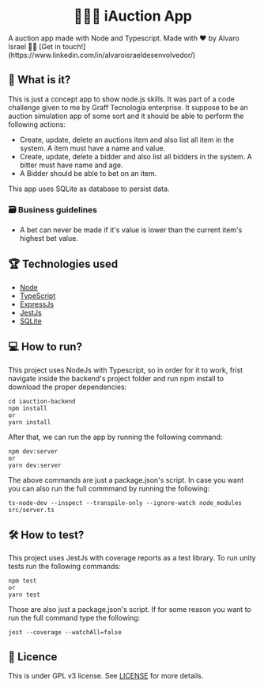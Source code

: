 <h1 align="center">
    👨🏻‍⚖️ iAuction App<br>
</h1>
A auction app made with Node and Typescript.
Made with ❤️ by Alvaro Israel 👏🏻 [Get in touch!](https://www.linkedin.com/in/alvaroisraeldesenvolvedor/)

## 📌 What is it?

This is just a concept app to show node.js skills. It was part of a code challenge given to me by Graff Tecnologia enterprise.
It suppose to be an auction simulation app of some sort and it should be able to perform the following actions:

- Create, update, delete an auctions item and also list all item in the system. A item must have a name and value.
- Create, update, delete a bidder and also list all bidders in the system. A bitter must have name and age.
- A Bidder should be able to bet on an item.

This app uses SQLite as database to persist data.

### 🗃 Business guidelines

- A bet can never be made if it's value is lower than the current item's highest bet value.

## 🏆 Technologies used

- [Node](https://nodejs.org/en/)
- [TypeScript](https://www.typescriptlang.org/)
- [ExpressJs](https://expressjs.com/)
- [JestJs](https://jestjs.io/)
- [SQLite](https://www.sqlite.org/)


## 💻 How to run?

This project uses NodeJs with Typescript, so in order for it to work, frist navigate inside the backend's project folder and run npm install to download the proper dependencies:
```
cd iauction-backend
npm install
or
yarn install
```

After that, we can run the app by running the following command:
```
npm dev:server
or
yarn dev:server
```

The above commands are just a package.json's script. In case you want you can also run the full commmand by running the following:
```
ts-node-dev --inspect --transpile-only --ignore-watch node_modules src/server.ts
```

## 🛠 How to test?

This project uses JestJs with coverage reports as a test library.
To run unity tests run the following commands:
```
npm test
or
yarn test
```
Those are also just a package.json's script. If for some reason you want to run the full command type the following:
```
jest --coverage --watchAll=false
```

## 📝 Licence

This is under GPL v3 license. See [LICENSE](LICENSE.md) for more details.